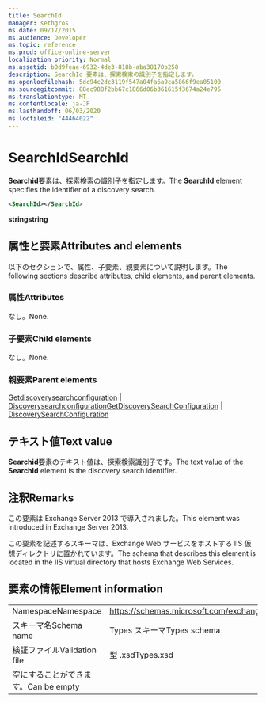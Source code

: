 ```yaml
---
title: SearchId
manager: sethgros
ms.date: 09/17/2015
ms.audience: Developer
ms.topic: reference
ms.prod: office-online-server
localization_priority: Normal
ms.assetid: b0d9feae-6932-4de3-818b-aba38170b258
description: SearchId 要素は、探索検索の識別子を指定します。
ms.openlocfilehash: 5dc94c2dc3119f547a04fa6a9ca5866f9ea05100
ms.sourcegitcommit: 88ec988f2bb67c1866d06b361615f3674a24e795
ms.translationtype: MT
ms.contentlocale: ja-JP
ms.lasthandoff: 06/03/2020
ms.locfileid: "44464022"
---
```

# <a name="searchid"></a><span data-ttu-id="f3def-103">SearchId</span><span class="sxs-lookup"><span data-stu-id="f3def-103">SearchId</span></span>

<span data-ttu-id="f3def-104">**Searchid**要素は、探索検索の識別子を指定します。</span><span class="sxs-lookup"><span data-stu-id="f3def-104">The **SearchId** element specifies the identifier of a discovery search.</span></span> 
  
```XML
<SearchId></SearchId>
```

 <span data-ttu-id="f3def-105">**string**</span><span class="sxs-lookup"><span data-stu-id="f3def-105">**string**</span></span>
## <a name="attributes-and-elements"></a><span data-ttu-id="f3def-106">属性と要素</span><span class="sxs-lookup"><span data-stu-id="f3def-106">Attributes and elements</span></span>

<span data-ttu-id="f3def-107">以下のセクションで、属性、子要素、親要素について説明します。</span><span class="sxs-lookup"><span data-stu-id="f3def-107">The following sections describe attributes, child elements, and parent elements.</span></span>
  
### <a name="attributes"></a><span data-ttu-id="f3def-108">属性</span><span class="sxs-lookup"><span data-stu-id="f3def-108">Attributes</span></span>

<span data-ttu-id="f3def-109">なし。</span><span class="sxs-lookup"><span data-stu-id="f3def-109">None.</span></span>
  
### <a name="child-elements"></a><span data-ttu-id="f3def-110">子要素</span><span class="sxs-lookup"><span data-stu-id="f3def-110">Child elements</span></span>

<span data-ttu-id="f3def-111">なし。</span><span class="sxs-lookup"><span data-stu-id="f3def-111">None.</span></span>
  
### <a name="parent-elements"></a><span data-ttu-id="f3def-112">親要素</span><span class="sxs-lookup"><span data-stu-id="f3def-112">Parent elements</span></span>

<span data-ttu-id="f3def-113">[Getdiscoverysearchconfiguration](getdiscoverysearchconfiguration.md)  | [Discoverysearchconfiguration](discoverysearchconfiguration.md)</span><span class="sxs-lookup"><span data-stu-id="f3def-113">[GetDiscoverySearchConfiguration](getdiscoverysearchconfiguration.md) | [DiscoverySearchConfiguration](discoverysearchconfiguration.md)</span></span>
  
## <a name="text-value"></a><span data-ttu-id="f3def-114">テキスト値</span><span class="sxs-lookup"><span data-stu-id="f3def-114">Text value</span></span>

<span data-ttu-id="f3def-115">**Searchid**要素のテキスト値は、探索検索識別子です。</span><span class="sxs-lookup"><span data-stu-id="f3def-115">The text value of the **SearchId** element is the discovery search identifier.</span></span> 
  
## <a name="remarks"></a><span data-ttu-id="f3def-116">注釈</span><span class="sxs-lookup"><span data-stu-id="f3def-116">Remarks</span></span>

<span data-ttu-id="f3def-117">この要素は Exchange Server 2013 で導入されました。</span><span class="sxs-lookup"><span data-stu-id="f3def-117">This element was introduced in Exchange Server 2013.</span></span>
  
<span data-ttu-id="f3def-118">この要素を記述するスキーマは、Exchange Web サービスをホストする IIS 仮想ディレクトリに置かれています。</span><span class="sxs-lookup"><span data-stu-id="f3def-118">The schema that describes this element is located in the IIS virtual directory that hosts Exchange Web Services.</span></span>
  
## <a name="element-information"></a><span data-ttu-id="f3def-119">要素の情報</span><span class="sxs-lookup"><span data-stu-id="f3def-119">Element information</span></span>

|||
|:-----|:-----|
|<span data-ttu-id="f3def-120">Namespace</span><span class="sxs-lookup"><span data-stu-id="f3def-120">Namespace</span></span>  <br/> |https://schemas.microsoft.com/exchange/services/2006/types  <br/> |
|<span data-ttu-id="f3def-121">スキーマ名</span><span class="sxs-lookup"><span data-stu-id="f3def-121">Schema name</span></span>  <br/> |<span data-ttu-id="f3def-122">Types スキーマ</span><span class="sxs-lookup"><span data-stu-id="f3def-122">Types schema</span></span>  <br/> |
|<span data-ttu-id="f3def-123">検証ファイル</span><span class="sxs-lookup"><span data-stu-id="f3def-123">Validation file</span></span>  <br/> |<span data-ttu-id="f3def-124">型 .xsd</span><span class="sxs-lookup"><span data-stu-id="f3def-124">Types.xsd</span></span>  <br/> |
|<span data-ttu-id="f3def-125">空にすることができます。</span><span class="sxs-lookup"><span data-stu-id="f3def-125">Can be empty</span></span>  <br/> ||
   

